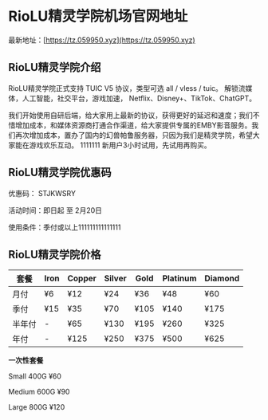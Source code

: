 # RioLU精灵学院机场官网地址

最新地址：[https://tz.059950.xyz](https://tz.059950.xyz)

## RioLU精灵学院介绍

RioLU精灵学院正式支持 TUIC V5 协议，类型可选 all / vless / tuic。 解锁流媒体，人工智能，社交平台，游戏加速， Netflix、Disney+、TikTok、ChatGPT。

我们开始使用自研后端，给大家用上最新的协议，获得更好的延迟和速度；我们不惜增加成本，和媒体资源商打通合作渠道，给大家提供专属的EMBY影音服务。我们再次增加成本，置办了国内的幻兽帕鲁服务器，只因为我们是精灵学院，希望大家能在游戏欢乐互动。
1111111
新用户3小时试用，先试用再购买。

## RioLU精灵学院优惠码

优惠码： STJKWSRY

活动时间：即日起 至 2月20日

使用条件：季付或以上111111111111111

## RioLU精灵学院价格

|套餐|Iron|Copper|Silver|Gold|Platinum|Diamond|
|----|----|----|----|----|----|----|
|月付|¥6|¥12|¥24|¥36|¥48|¥60|
|季付|¥15|¥35|¥70|¥105|¥140|¥175|
|半年付|-|¥65|¥130|¥195|¥260|¥325|
|年付|-|¥125|¥250|¥375|¥500|¥625|

**一次性套餐**

Small 400G ¥60

Medium 600G ¥90

Large 800G ¥120
